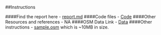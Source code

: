 ##Instructions

####Find the report here - [report.md](https://github.com/gupta-ashutosh/udacity-DAND/blob/master/P3_data_wrangling/report.md)
####Code files - [Code](https://github.com/gupta-ashutosh/udacity-DAND/tree/master/P3_data_wrangling)
####Other Resources and references - NA
####OSM Data Link - [Data](https://mapzen.com/data/metro-extracts/metro/new-delhi_india/)
####Other instructions - [sample.osm](https://github.com/gupta-ashutosh/udacity-DAND/blob/master/P3_data_wrangling/small_sample.osm) 
which is ~10MB in size.
